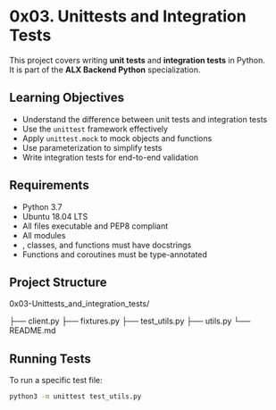 # 0x03. Unittests and Integration Tests

This project covers writing **unit tests** and **integration tests** in Python.  
It is part of the **ALX Backend Python** specialization.

## Learning Objectives
- Understand the difference between unit tests and integration tests
- Use the `unittest` framework effectively
- Apply `unittest.mock` to mock objects and functions
- Use parameterization to simplify tests
- Write integration tests for end-to-end validation

## Requirements
- Python 3.7
- Ubuntu 18.04 LTS
- All files executable and PEP8 compliant
- All modules
- , classes, and functions must have docstrings
- Functions and coroutines must be type-annotated

## Project Structure
0x03-Unittests_and_integration_tests/

├── client.py
├── fixtures.py
├── test_utils.py
├── utils.py
└── README.md 

## 

## Running Tests
To run a specific test file:
```bash
python3 -m unittest test_utils.py
